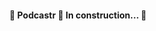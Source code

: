 <h4 align="center"> 
	🚧  Podcastr 🚀 In construction...  🚧
</h4>

<!-- [![Commitizen friendly](https://img.shields.io/badge/commitizen-friendly-brightgreen.svg)](http://commitizen.github.io/cz-cli/) -->
